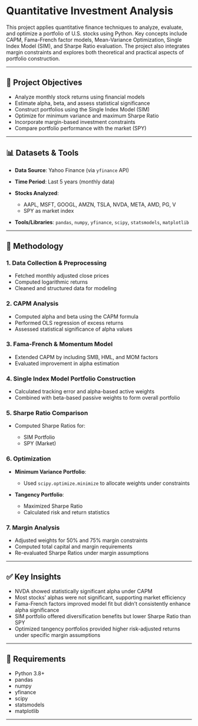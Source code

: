 # Quantitative Investment Analysis

This project applies quantitative finance techniques to analyze, evaluate, and optimize a portfolio of U.S. stocks using Python. Key concepts include CAPM, Fama-French factor models, Mean-Variance Optimization, Single Index Model (SIM), and Sharpe Ratio evaluation. The project also integrates margin constraints and explores both theoretical and practical aspects of portfolio construction.

---

## 📌 Project Objectives

* Analyze monthly stock returns using financial models
* Estimate alpha, beta, and assess statistical significance
* Construct portfolios using the Single Index Model (SIM)
* Optimize for minimum variance and maximum Sharpe Ratio
* Incorporate margin-based investment constraints
* Compare portfolio performance with the market (SPY)

---

## 📊 Datasets & Tools

* **Data Source**: Yahoo Finance (via `yfinance` API)
* **Time Period**: Last 5 years (monthly data)
* **Stocks Analyzed**:

  * AAPL, MSFT, GOOGL, AMZN, TSLA, NVDA, META, AMD, PG, V
  * SPY as market index
* **Tools/Libraries**: `pandas`, `numpy`, `yfinance`, `scipy`, `statsmodels`, `matplotlib`

---

## 🧠 Methodology

### 1. Data Collection & Preprocessing

* Fetched monthly adjusted close prices
* Computed logarithmic returns
* Cleaned and structured data for modeling

### 2. CAPM Analysis

* Computed alpha and beta using the CAPM formula
* Performed OLS regression of excess returns
* Assessed statistical significance of alpha values

### 3. Fama-French & Momentum Model

* Extended CAPM by including SMB, HML, and MOM factors
* Evaluated improvement in alpha estimation

### 4. Single Index Model Portfolio Construction

* Calculated tracking error and alpha-based active weights
* Combined with beta-based passive weights to form overall portfolio

### 5. Sharpe Ratio Comparison

* Computed Sharpe Ratios for:

  * SIM Portfolio
  * SPY (Market)

### 6. Optimization

* **Minimum Variance Portfolio**:

  * Used `scipy.optimize.minimize` to allocate weights under constraints
* **Tangency Portfolio**:

  * Maximized Sharpe Ratio
  * Calculated risk and return statistics

### 7. Margin Analysis

* Adjusted weights for 50% and 75% margin constraints
* Computed total capital and margin requirements
* Re-evaluated Sharpe Ratios under margin assumptions

---

## ✅ Key Insights

* NVDA showed statistically significant alpha under CAPM
* Most stocks' alphas were not significant, supporting market efficiency
* Fama-French factors improved model fit but didn’t consistently enhance alpha significance
* SIM portfolio offered diversification benefits but lower Sharpe Ratio than SPY
* Optimized tangency portfolios provided higher risk-adjusted returns under specific margin assumptions

---

## 📌 Requirements

* Python 3.8+
* pandas
* numpy
* yfinance
* scipy
* statsmodels
* matplotlib

---

